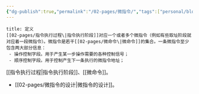 ```yaml
---
{"dg-publish":true,"permalink":"/02-pages/微指令/","tags":["personal/blog","计算机组成原理/CPU"]}
---
```


```ad-info
title: 定义
[[02-pages/指令执行过程\|指令执行阶段]]对应一个或者多个微指令（例如有些取址阶段就对应着一段微指令）。微指令是若干[[02-pages/微命令\|微命令]]的集合。一条微指令至少包含两大部分信息：
 - 操作控制字段。用于产生某一步操作需要的各种控制信号；
 - 顺序控制字段。用于控制产生下一条执行的微指令地址；
```
[[指令执行过程|指令执行阶段]]、[[微命令]]。

- [[02-pages/微指令的设计\|微指令的设计]]。